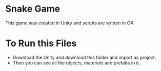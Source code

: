 # Snake Game

This game was created in Unity and scripts are written in C#.

# To Run this Files
- Download the Unity and download this folder and import as project.
- Then you can see all the objects, materials and prefabs in it.
